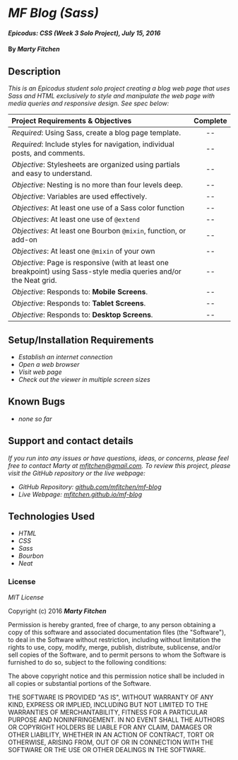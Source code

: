 # _MF Blog (Sass)_

#### _Epicodus: CSS (Week 3 Solo Project), July 15, 2016_

#### By _**Marty Fitchen**_

## Description

_This is an Epicodus student solo project creating a blog web page that uses Sass and HTML exclusively to style and manipulate the web page with media queries and responsive design. See spec below:_

Project Requirements & Objectives  | Complete
:------------- | :-------------: |
*Required*: Using Sass, create a blog page template. | --
*Required*: Include styles for navigation, individual posts, and comments. | --
*Objective*: Stylesheets are organized using partials and easy to understand. | --
*Objective*: Nesting is no more than four levels deep. | --
*Objective*: Variables are used effectively. | --
*Objectives*: At least one use of a Sass color function | --
*Objectives*: At least one use of ``@extend`` | --
*Objectives*: At least one Bourbon ``@mixin``, function, or add-on | --
*Objectives*: At least one ``@mixin`` of your own | --
*Objective*: Page is responsive (with at least one breakpoint) using Sass-style media queries and/or the Neat grid. | --
*Objective*: Responds to: **Mobile Screens**. | --
*Objective*: Responds to: **Tablet Screens**. | --
*Objective*: Responds to: **Desktop Screens**. | --

## Setup/Installation Requirements

* _Establish an internet connection_
* _Open a web browser_
* _Visit web page_
* _Check out the viewer in multiple screen sizes_

## Known Bugs

* _none so far_

## Support and contact details

_If you run into any issues or have questions, ideas, or concerns, please feel free to contact Marty at <a href="mailto:mfitchen@gmail.com">mfitchen@gmail.com</a>._
_To review this project, please visit the GitHub repository or the live webpage:_

* _GitHub Repository: <a href="https://github.com/mfitchen/mf-blog">github.com/mfitchen/mf-blog</a>_
* _Live Webpage: <a href="https://mfitchen.github.io/mf-blog">mfitchen.github.io/mf-blog</a>_

## Technologies Used

* _HTML_
* _CSS_
* _Sass_
* _Bourbon_
* _Neat_

### License

*MIT License*

Copyright (c) 2016 **_Marty Fitchen_**

Permission is hereby granted, free of charge, to any person obtaining a copy of this software and associated documentation files (the "Software"), to deal in the Software without restriction, including without limitation the rights to use, copy, modify, merge, publish, distribute, sublicense, and/or sell copies of the Software, and to permit persons to whom the Software is furnished to do so, subject to the following conditions:

The above copyright notice and this permission notice shall be included in all copies or substantial portions of the Software.

THE SOFTWARE IS PROVIDED "AS IS", WITHOUT WARRANTY OF ANY KIND, EXPRESS OR IMPLIED, INCLUDING BUT NOT LIMITED TO THE WARRANTIES OF MERCHANTABILITY, FITNESS FOR A PARTICULAR PURPOSE AND NONINFRINGEMENT. IN NO EVENT SHALL THE AUTHORS OR COPYRIGHT HOLDERS BE LIABLE FOR ANY CLAIM, DAMAGES OR OTHER LIABILITY, WHETHER IN AN ACTION OF CONTRACT, TORT OR OTHERWISE, ARISING FROM, OUT OF OR IN CONNECTION WITH THE SOFTWARE OR THE USE OR OTHER DEALINGS IN THE SOFTWARE.
